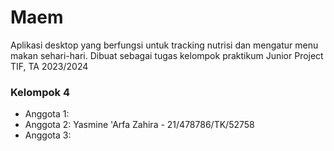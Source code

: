 # Maem
Aplikasi desktop yang berfungsi untuk tracking nutrisi dan mengatur menu makan sehari-hari. Dibuat sebagai tugas kelompok praktikum Junior Project TIF, TA 2023/2024

### Kelompok 4
- Anggota 1: 
- Anggota 2: Yasmine 'Arfa Zahira - 21/478786/TK/52758
- Anggota 3:
